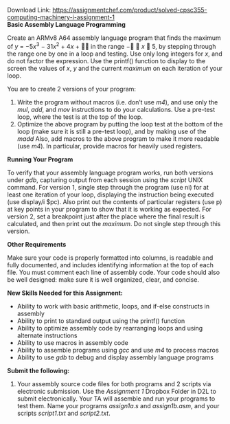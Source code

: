 Download Link: https://assignmentchef.com/product/solved-cpsc355-computing-machinery-i-assignment-1
<br>
<strong>Basic Assembly Language Programming </strong>

Create an ARMv8 A64 assembly language program that finds the maximum of  <em>y</em> = −5<em>x</em><sup>3</sup> − 31<em>x</em><sup>2</sup> + 4<em>x</em> +  in the range −  <em>x</em>  5, by stepping through the range one by one in a loop and testing. Use only long integers for <em>x</em>, and do not factor the expression. Use the printf() function to display to the screen the values of <em>x</em>, <em>y</em> and the current <em>maximum</em> on each iteration of your loop.

You are to create 2 versions of your program:

<ol>

 <li>Write the program without macros (i.e. don’t use <em>m4</em>), and use only the <em>mul</em>, <em>add</em>, and <em>mov</em> instructions to do your calculations. Use a pre-test loop, where the test is at the top of the loop.</li>

 <li>Optimize the above program by putting the loop test at the bottom of the loop (make sure it is still a pre-test loop), and by making use of the <em>madd</em> Also, add macros to the above program to make it more readable (use <em>m4</em>). In particular, provide macros for heavily used registers.</li>

</ol>

<strong>Running Your Program </strong>

To verify that your assembly language program works, run both versions under <em>gdb</em>, capturing output from each session using the <em>script </em>UNIX command. For version 1, single step through the program (use ni) for at least one iteration of your loop, displaying the instruction being executed (use display/i $pc). Also print out the contents of particular registers (use p) at key points in your program to show that it is working as expected. For version 2, set a breakpoint just after the place where the final result is calculated, and then print out the <em>maximum</em>. Do not single step through this version.

<strong>Other Requirements </strong>

Make sure your code is properly formatted into columns, is readable and fully documented, and includes identifying information at the top of each file. You must comment each line of assembly code. Your code should also be well designed: make sure it is well organized, clear, and concise.

<strong>New Skills Needed for this Assignment: </strong>

<ul>

 <li>Ability to work with basic arithmetic, loops, and if-else constructs in assembly</li>

 <li>Ability to print to standard output using the printf() function</li>

 <li>Ability to optimize assembly code by rearranging loops and using alternate instructions</li>

 <li>Ability to use macros in assembly code</li>

 <li>Ability to assemble programs using <em>gcc </em>and use <em>m4</em> to process macros</li>

 <li>Ability to use <em>gdb</em> to debug and display assembly language programs</li>

</ul>

<strong>Submit the following: </strong>




<ol>

 <li>Your assembly source code files for both programs and 2 scripts via electronic submission. Use the <em>Assignment 1 </em>Dropbox Folder in D2L to submit electronically. Your TA will assemble and run your programs to test them. Name your programs <em>assign1a.s</em> and <em>assign1b.asm</em>, and your scripts <em>script1.txt</em> and <em>script2.txt</em>.</li>

</ol>